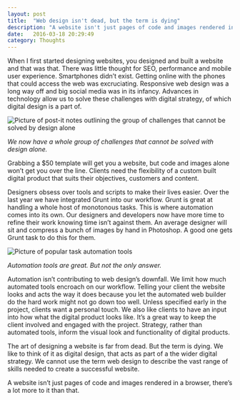 ```yaml
---
layout: post
title:  "Web design isn't dead, but the term is dying"
description: "A website isn't just pages of code and images rendered in the browser. It forms a small part of a larger digital strategy."
date:   2016-03-18 20:29:49
category: Thoughts
---
```


When I first started designing websites, you designed and built a website and that was that. There was little thought for SEO, performance and mobile user experience. Smartphones didn’t exist. Getting online with the phones that could access the web was excruciating. Responsive web design was a long way off and big social media was in its infancy. Advances in technology allow us to solve these challenges with digital strategy, of which digital design is a part of.

![Picture of post-it notes outlining the group of challenges that cannot be solved by design alone](http://www.vividcreative.com/wp-content/uploads/2015/07/uos-cs4-2.jpg)

*We now have a whole group of challenges that cannot be solved with design alone.*

Grabbing a $50 template will get you a website, but code and images alone won’t get you over the line. Clients need the flexibility of a custom built digital product that suits their objectives, customers and content.

Designers obsess over tools and scripts to make their lives easier. Over the last year we have integrated Grunt into our workflow. Grunt is great at handling a whole host of monotonous tasks. This is where automation comes into its own. Our designers and developers now have more time to refine their work knowing time isn’t against them. An average designer will sit and compress a bunch of images by hand in Photoshop. A good one gets Grunt task to do this for them.

![Picture of popular task automation tools](http://www.vividcreative.com/wp-content/uploads/2015/07/automation-tools.jpg)

*Automation tools are great. But not the only answer.*

Automation isn’t contributing to web design’s downfall. We limit how much automated tools encroach on our workflow. Telling your client the website looks and acts the way it does because you let the automated web builder do the hard work might not go down too well. Unless specified early in the project, clients want a personal touch. We also like clients to have an input into how what the digital product looks like. It’s a great way to keep the client involved and engaged with the project. Strategy, rather than automated tools, inform the visual look and functionality of digital products.

The art of designing a website is far from dead. But the term is dying. We like to think of it as digital design, that acts as part of a the wider digital strategy. We cannot use the term web design to describe the vast range of skills needed to create a successful website.

A website isn’t just pages of code and images rendered in a browser, there’s a lot more to it than that.